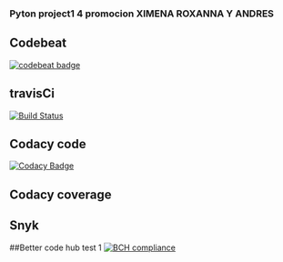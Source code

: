 ### Pyton project1 4 promocion XIMENA  ROXANNA Y ANDRES

## Codebeat
[![codebeat badge](https://codebeat.co/badges/457dad67-7a79-4458-a454-1c4c7917eda1)](https://codebeat.co/projects/github-com-andrewsbrs54-factoruv-master)
## travisCi
[![Build Status](https://travis-ci.org/andrewsbrs54/factoruv.svg?branch=master)](https://travis-ci.org/andrewsbrs54/factoruv)

## Codacy code
[![Codacy Badge](https://api.codacy.com/project/badge/Grade/c5902791788b4019909ff6caaa7b20da)](https://www.codacy.com/app/roxannasabando/factoruv?utm_source=github.com&amp;utm_medium=referral&amp;utm_content=andrewsbrs54/factoruv&amp;utm_campaign=Badge_Grade)

## Codacy coverage
## Snyk

##Better code hub test 1
[![BCH compliance](https://bettercodehub.com/edge/badge/andrewsbrs54/factoruv?branch=master)](https://bettercodehub.com/)
